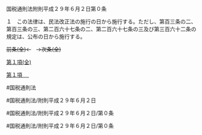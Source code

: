 国税通則法附則平成２９年６月２日第０条

１　この法律は、民法改正法の施行の日から施行する。ただし、第百三条の二、第百三条の三、第二百六十七条の二、第二百六十七条の三及び第三百六十二条の規定は、公布の日から施行する。

~~前条(全)←~~　~~→次条(全)~~

[第１項(全)](国税通則法＿＿＿＿附則平成２９年６月２日第０条第１項_.md)  

[第１項 　 ](国税通則法＿＿＿＿附則平成２９年６月２日第０条第１項.md)  

#国税通則法

#国税通則法/附則平成２９年６月２日

#国税通則法/附則平成２９年６月２日/第０条

#国税通則法/附則平成２９年６月２日/第０条


